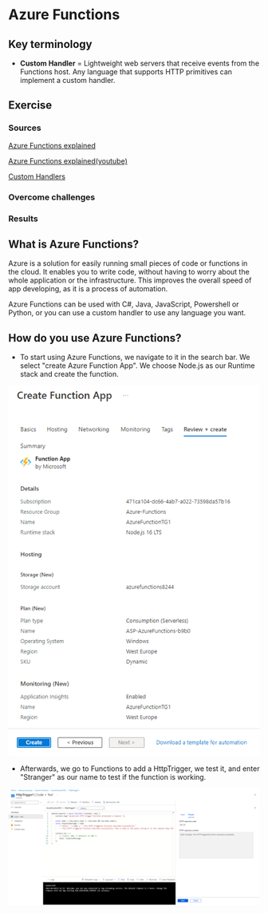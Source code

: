 # Azure Functions

## Key terminology
- **Custom Handler** = Lightweight web servers that receive events from the Functions host. Any language that supports HTTP primitives can implement a custom handler.

## Exercise

### Sources
[Azure Functions explained](https://docs.microsoft.com/en-us/azure/azure-functions/functions-overview)

[Azure Functions explained(youtube)](https://www.youtube.com/watch?v=Vxf-rOEO1q4)

[Custom Handlers](https://docs.microsoft.com/en-us/azure/azure-functions/functions-custom-handlers)

### Overcome challenges

### Results

## **What is Azure Functions?**
Azure is a solution for easily running small pieces of code or functions in the cloud. It enables you to write code, without having to worry about the whole application or the infrastructure. This improves the overall speed of app developing, as it is a process of automation.

Azure Functions can be used with C#, Java, JavaScript, Powershell or Python, or you can use a custom handler to use any language you want.

## **How do you use Azure Functions?**
- To start using Azure Functions, we navigate to it in the search bar. We select "create Azure Function App". We choose Node.js as our Runtime stack and create the function.

![Create Function App](../00_includes/05_Azure/Azure%20Function/SS_FunctionApp.png)

- Afterwards, we go to Functions to add a HttpTrigger, we test it, and enter "Stranger" as our name to test if the function is working.

![Function Test](../00_includes/05_Azure/Azure%20Function/SS_Test.png)